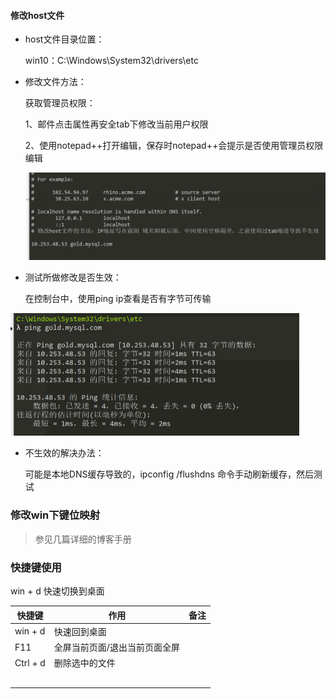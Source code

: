 #### 修改host文件

* host文件目录位置：

  win10：C:\Windows\System32\drivers\etc

* 修改文件方法：

  获取管理员权限：

  1、邮件点击属性再安全tab下修改当前用户权限

  2、使用notepad++打开编辑，保存时notepad++会提示是否使用管理员权限编辑

  <img src=".\static\host文件修改示例.png" alt="host文件修改示例" style="zoom: 50%;" />

* 测试所做修改是否生效：

  在控制台中，使用ping ip查看是否有字节可传输

<img src=".\static\host文件修改测试示例.png" alt="host文件修改示例" style="zoom: 50%;" />

* 不生效的解决办法：

  可能是本地DNS缓存导致的，ipconfig /flushdns 命令手动刷新缓存，然后测试



### 修改win下键位映射

> 参见几篇详细的博客手册

### 快捷键使用

win + d 快速切换到桌面



| 快捷键   | 作用                          | 备注 |
| -------- | ----------------------------- | ---- |
| win + d  | 快速回到桌面                  |      |
| F11      | 全屏当前页面/退出当前页面全屏 |      |
| Ctrl + d | 删除选中的文件                |      |
|          |                               |      |
|          |                               |      |
|          |                               |      |
|          |                               |      |
|          |                               |      |


